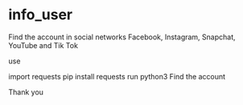 # info_user
Find the account in social networks
Facebook, Instagram, Snapchat, YouTube and Tik Tok
>>>>>>>>>>>>>>>>>>>>>>>>>>>>>>>>>>>>>>>>>>>>>>>>>>>>>>>>>
use 
>>>>>>>>>>>>>>>>>>>>>>>>>>>>>>>>>>>>>>>>>>>>>>>>>>>>>>>>>
import requests
pip install requests
run python3
Find the account
>>>>>>>>>>>>>>>>>>>>>>>>>>>>>>>>>>>>>>>>>>>>>>>>>>>>>>>>>>


Thank you

